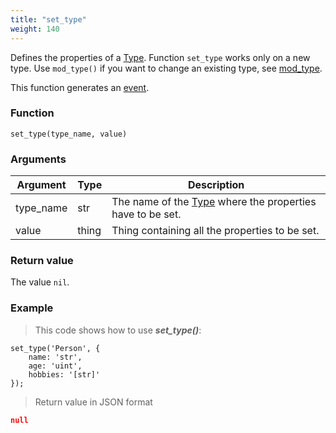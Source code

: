 ```yaml
---
title: "set_type"
weight: 140
---
```


Defines the properties of a [Type](../../data-types/type). Function `set_type` works only on a new type. Use `mod_type()` if you want to change an existing type, see [mod_type](../mod_type).

This function generates an [event](../../overview/events).

### Function

`set_type(type_name, value)`

### Arguments

Argument | Type | Description
-------- | ---- | -----------
type_name | str | The name of the [Type](../../data-types/type) where the properties have to be set.
value | thing | Thing containing all the properties to be set.

### Return value

The value `nil`.

### Example

> This code shows how to use ***set_type()***:

```thingsdb,json_response
set_type('Person', {
    name: 'str',
    age: 'uint',
    hobbies: '[str]'
});
```

> Return value in JSON format

```json
null
```
